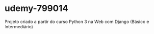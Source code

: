 # udemy-799014
Projeto criado a partir do curso Python 3 na Web com Django (Básico e Intermediário)
